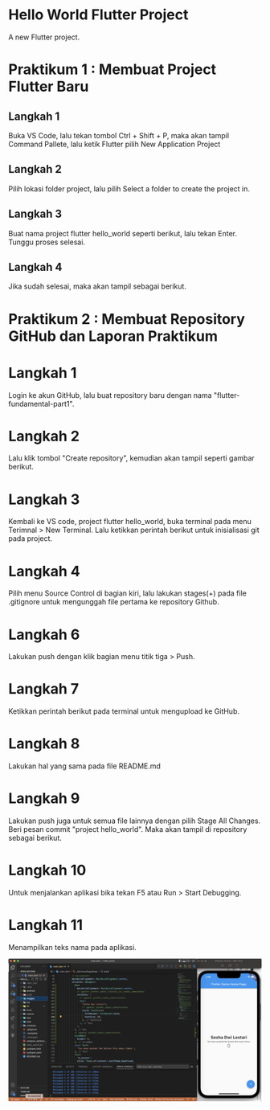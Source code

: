 # Hello World Flutter Project

A new Flutter project.

# Praktikum 1 : Membuat Project Flutter Baru

## Langkah 1

Buka VS Code, lalu tekan tombol Ctrl + Shift + P, maka akan tampil Command Pallete, lalu ketik Flutter pilih New Application Project

## Langkah 2

Pilih lokasi folder project, lalu pilih Select a folder to create the project in.

## Langkah 3 

Buat nama project flutter hello_world seperti berikut, lalu tekan Enter. Tunggu proses selesai.

## Langkah 4

Jika sudah selesai, maka akan tampil sebagai berikut.

# Praktikum 2 : Membuat Repository GitHub dan Laporan Praktikum

# Langkah 1

Login ke akun GitHub, lalu buat repository baru dengan nama "flutter-fundamental-part1".

# Langkah 2

Lalu klik tombol "Create repository", kemudian akan tampil seperti gambar berikut.

# Langkah 3

Kembali ke VS code, project flutter hello_world, buka terminal pada menu Terimnal > New Terminal. Lalu ketikkan perintah berikut untuk inisialisasi git pada project. 

# Langkah 4

Pilih menu Source Control di bagian kiri, lalu lakukan stages(+) pada file .gitignore untuk mengunggah file pertama ke repository Github.

# Langkah 6

Lakukan push dengan klik bagian menu titik tiga > Push.

# Langkah 7

Ketikkan perintah berikut pada terminal untuk mengupload ke GitHub. 

# Langkah 8

Lakukan hal yang sama pada file README.md

# Langkah 9 

Lakukan push juga untuk semua file lainnya dengan pilih Stage All Changes. Beri pesan commit "project hello_world". Maka akan tampil di repository sebagai berikut. 

# Langkah 10 

Untuk menjalankan aplikasi bika tekan F5 atau Run > Start Debugging.

# Langkah 11

Menampilkan teks nama pada aplikasi. 

![Screenshot hello_world](images/01.png)





